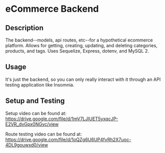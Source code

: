 # eCommerce Backend

## Description

The backend--models, api routes, etc--for a hypothetical ecommerce platform. Allows for getting, creating, updating, and deleting categories, products, and tags. Uses Sequelize, Express, dotenv, and MySQL 2.

## Usage

It's just the backend, so you can only really interact with it through an API testing application like Insomnia.

## Setup and Testing

Setup video can be found at:
https://drive.google.com/file/d/1mV7LJIUET5yxqcJP-E2VR_dvGpx0NGyc/view

Route testing video can be found at:
https://drive.google.com/file/d/1oQZg6U6UP4fyRh2X7uoc-4DL9gouwxd0/view
